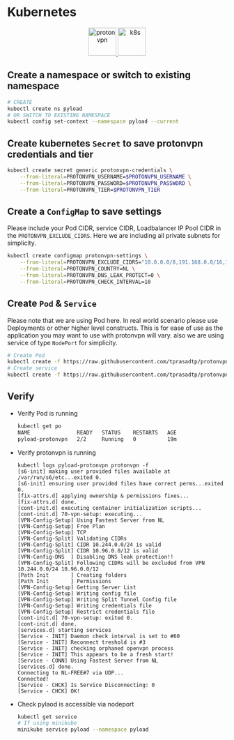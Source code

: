 # Kubernetes

<p align="center">
  <a href="https://protonvpn.com" target="_blank" rel="noreferrer">
    <img src="https://static.prasadt.com/logos/proton/scalable/protonvpn-wide.svg" height="64" alt="protonvpn">
  </a>
  <a href="https://kubernetes.io/" target="_blank" rel="noreferrer">
    <img src="https://static.prasadt.com/logos/k8s/svg/kubernetes-horizontal.svg" height="64" alt="k8s">
  </a>
</p>

## Create a namespace or switch to existing namespace

```bash
# CREATE
kubectl create ns pyload
# OR SWITCH TO EXISTING NAMESPACE
kubectl config set-context --namespace pyload --current
```


## Create kubernetes `Secret` to save protonvpn credentials and tier

```bash
kubectl create secret generic protonvpn-credentials \
    --from-literal=PROTONVPN_USERNAME=$PROTONVPN_USERNAME \
    --from-literal=PROTONVPN_PASSWORD=$PROTONVPN_PASSWORD \
    --from-literal=PROTONVPN_TIER=$PROTONVPN_TIER
```

## Create a `ConfigMap` to save settings

Please include your Pod CIDR, service CIDR, Loadbalancer IP Pool CIDR in the `PROTONVPN_EXCLUDE_CIDRS`. Here we are including all private subnets for simplicity.

```bash
kubectl create configmap protonvpn-settings \
    --from-literal=PROTONVPN_EXCLUDE_CIDRS="10.0.0.0/8,191.168.0.0/16,172.16.0.0/12" \
    --from-literal=PROTONVPN_COUNTRY=NL \
    --from-literal=PROTONVPN_DNS_LEAK_PROTECT=0 \
    --from-literal=PROTONVPN_CHECK_INTERVAL=10
```

## Create `Pod` & `Service`

Please note that we are using Pod here. In real world scenario please use Deployments or other higher level constructs.
This is for ease of use as the application you may want to use with protonvpn will vary. also we are using service of type `NodePort` for simplicity.

```bash
# Create Pod
kubectl create -f https://raw.githubusercontent.com/tprasadtp/protonvpn-docker/master/docs/pod.yml
# Create service
kubectl create -f https://raw.githubusercontent.com/tprasadtp/protonvpn-docker/master/docs/service.yml
```

## Verify

- Verify Pod is running

    ```bash
    kubectl get po
    NAME               READY   STATUS    RESTARTS   AGE
    pyload-protonvpn   2/2     Running   0          19m
    ```

- Verify protonvpn is running

    ```console
    kubectl logs pyload-protonvpn protonvpn -f
    [s6-init] making user provided files available at /var/run/s6/etc...exited 0.
    [s6-init] ensuring user provided files have correct perms...exited 0.
    [fix-attrs.d] applying ownership & permissions fixes...
    [fix-attrs.d] done.
    [cont-init.d] executing container initialization scripts...
    [cont-init.d] 70-vpn-setup: executing...
    [VPN-Config-Setup] Using Fastest Server from NL
    [VPN-Config-Setup] Free Plan
    [VPN-Config-Setup] TCP
    [VPN-Config-Split] Validating CIDRs
    [VPN-Config-Split] CIDR 10.244.0.0/24 is valid
    [VPN-Config-Split] CIDR 10.96.0.0/12 is valid
    [VPN-Config-DNS  ] Disabling DNS leak protection!!
    [VPN-Config-Split] Following CIDRs will be excluded from VPN 10.244.0.0/24 10.96.0.0/12
    [Path Init       ] Creating folders
    [Path Init       ] Permissions
    [VPN-Config-Setup] Getting Server List
    [VPN-Config-Setup] Writing config file
    [VPN-Config-Setup] Writing Split Tunnel Config file
    [VPN-Config-Setup] Writing credentials file
    [VPN-Config-Setup] Restrict credentials file
    [cont-init.d] 70-vpn-setup: exited 0.
    [cont-init.d] done.
    [services.d] starting services
    [Service - INIT] Daemon check interval is set to #60
    [Service - INIT] Reconnect treshold is #3
    [Service - INIT] checking orphaned openvpn process
    [Service - INIT] This appears to be a fresh start!
    [Service - CONN] Using Fastest Server from NL
    [services.d] done.
    Connecting to NL-FREE#7 via UDP...
    Connected!
    [Service - CHCK] Is Service Disconnecting: 0
    [Service - CHCK] OK!
    ```

- Check pylaod is accessible via nodeport

    ```bash
    kubectl get service
    # If using minikube
    minikube service pyload --namespace pyload
    ```
